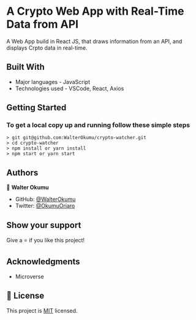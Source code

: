 # A Crypto Web App with Real-Time Data from API

 A Web App build in React JS, that draws information from an API, and displays Crpto data in real-time.

## Built With

- Major languages - JavaScript
- Technologies used - VSCode, React, Axios

## Getting Started

### To get a local copy up and running follow these simple steps

    > git git@github.com:WalterOkumu/crypto-watcher.git
    > cd crypto-watcher
    > npm install or yarn install
    > npm start or yarn start

## Authors

👤 **Walter Okumu**

- GitHub: [@WalterOkumu](https://github.com/WalterOkumu)
- Twitter: [@OkumuOriaro](https://twitter.com/OkumuOriaro)

## Show your support

Give a ⭐️ if you like this project!

## Acknowledgments

- Microverse

## 📝 License

This project is [MIT](./LICENSE) licensed.

